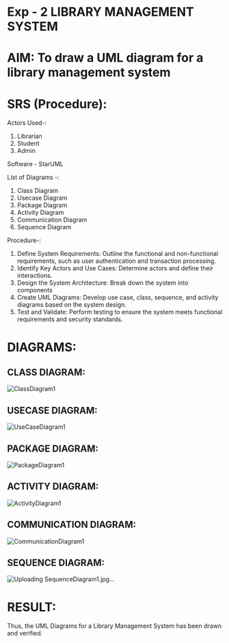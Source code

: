 # Exp - 2 LIBRARY MANAGEMENT SYSTEM

# AIM: To draw a UML diagram for a library management system

# SRS (Procedure):
Actors Used-:
1) Librarian
2) Student
3) Admin

Software - StarUML

List of Diagrams -:
1) Class Diagram
2) Usecase Diagram
3) Package Diagram
4) Activity Diagram
5) Communication Diagram
6) Sequence Diagram

Procedure-:
1. Define System Requirements: Outline the functional and non-functional requirements, such as user authentication and transaction processing.
2. Identify Key Actors and Use Cases: Determine actors and define their interactions.
3. Design the System Architecture: Break down the system into components
4. Create UML Diagrams: Develop use case, class, sequence, and activity diagrams based on the system design.
5. Test and Validate: Perform testing to ensure the system meets functional requirements and security standards.


# DIAGRAMS:
## CLASS DIAGRAM:

![ClassDiagram1](https://github.com/user-attachments/assets/ce7abc57-55c0-44e5-aaf8-06ff536bb05b)


## USECASE DIAGRAM:
![UseCaseDiagram1](https://github.com/user-attachments/assets/b81aaadb-6d03-4a5a-8341-97cfe1ecf63f)

## PACKAGE DIAGRAM:

![PackageDiagram1](https://github.com/user-attachments/assets/5d1e203d-d6c0-4b16-857d-75c548205637)


## ACTIVITY DIAGRAM:

![ActivityDiagram1](https://github.com/user-attachments/assets/3cc04c88-23d4-422e-bee4-2027b4b0dbb9)


## COMMUNICATION DIAGRAM:
![CommunicationDiagram1](https://github.com/user-attachments/assets/1c8d7a9e-3ba6-426b-acc0-69ae9f80090e)

## SEQUENCE DIAGRAM:
![Uploading SequenceDiagram1.jpg…]()


# RESULT:
Thus, the UML Diagrams for a Library Management System has been drawn and verified.
